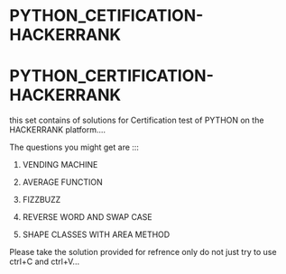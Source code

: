 # PYTHON_CETIFICATION-HACKERRANK
# PYTHON_CERTIFICATION-HACKERRANK

this set contains of solutions for Certification test of PYTHON on the HACKERRANK platform....

The questions you might get are :::

1. VENDING MACHINE

2. AVERAGE FUNCTION

3. FIZZBUZZ

4. REVERSE WORD AND SWAP CASE

5. SHAPE CLASSES WITH AREA METHOD



Please take the solution provided for refrence only do not just try to use ctrl+C and ctrl+V...
